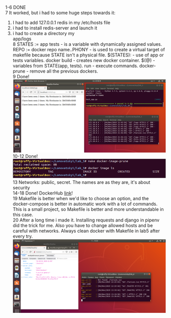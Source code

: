 1-6 DONE <br/>
7 It worked, but i had to some huge steps towards it:<br/>
1) I had to add 127.0.0.1 redis in my /etc/hosts file<br/>
2) i had to install redis-server and launch it<br/>
3) i had to create a directory my<br/>app/logs<br/>
8 STATES := app tests - is a variable with dynamically assigned values. REPO := docker repo name..PHONY - is used to create a virtual target of makefile because STATE isn't a physical file. 
 $(STATES): - use of app or tests variables. docker build - creates new docker container. $(@) - variables from STATE(app, tests). run - execute commands. docker-prune - remove all the previous dockers.<br/>
9 Done!<br/>
![1](./img/1.PNG)<br/>
10-12 Done!<br/>
![2](./img/2.PNG)<br/>
13 Networks: public, secret. The names are as they are, it's about security<br/>
14-18 Done! DockerHub [link](https://cloud.docker.com/repository/docker/roffymonsta/lab<br/>5)!<br/>
19 Makefile is better when we'd like to choose an option, and the docker-compose is better in automatic work with a lot of commands. This is a small project, so Makefile is better and more understandable in this case.<br/>
20 After a long time i made it. Installing requests and django in pipenv did the trick for me. Also you have to change allowed hosts and be careful with networks. Always clean docker with Makefile in lab5 after every try.<br/>
![3](./img/3.PNG)<br/>
